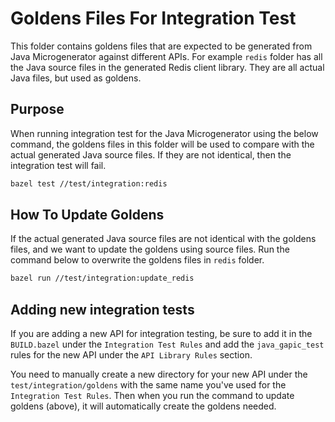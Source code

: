 # Goldens Files For Integration Test

This folder contains goldens files that are expected to be generated from Java Microgenerator
against different APIs. For example `redis` folder has all the Java source files in the generated 
Redis client library. They are all actual Java files, but used as goldens.

## Purpose

When running integration test for the Java Microgenerator using the below command, 
the goldens files in this folder will be used to compare with the actual generated Java source files.
If they are not identical, then the integration test will fail.

```sh
bazel test //test/integration:redis
```

## How To Update Goldens

If the actual generated Java source files are not identical with the goldens files, and we want to
update the goldens using source files. Run the command below to overwrite the goldens files in `redis` folder.

```sh
bazel run //test/integration:update_redis
```

## Adding new integration tests

If you are adding a new API for integration testing, be sure to add it in the `BUILD.bazel` under the `Integration Test Rules` and add the `java_gapic_test` rules for the new API under the `API Library Rules` section.

You need to manually create a new directory for your new API under the `test/integration/goldens` with the same name you've used for the `Integration Test Rules`. Then when you run the command to update goldens (above), it will automatically create the goldens needed.
